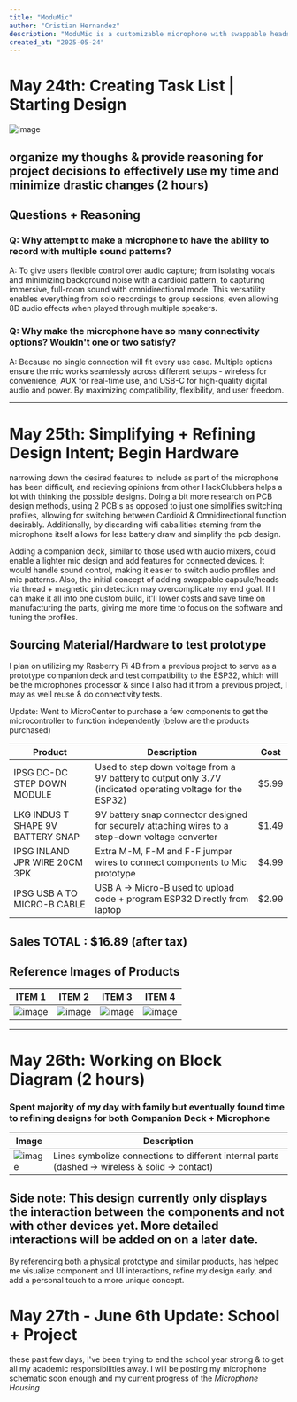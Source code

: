 ```yaml
---
title: "ModuMic"
author: "Cristian Hernandez"
description: "ModuMic is a customizable microphone with swappable heads and multiple connectivity options, designed for flexible recording and user-friendly control."
created_at: "2025-05-24"
---
```


# May 24th: Creating Task List | Starting Design
![image](https://github.com/user-attachments/assets/18aac9da-086e-479d-a8ae-b2eef6873391)

organize my thoughs & provide reasoning for project decisions to effectively use my time and minimize drastic changes (2 hours)
-
## Questions + Reasoning
### Q: **Why attempt to make a microphone to have the ability to record with multiple sound patterns?**

A: To give users flexible control over audio capture; from isolating vocals and minimizing background noise with a cardioid pattern, to capturing immersive, full-room sound with omnidirectional mode. This versatility enables everything from solo recordings to group sessions, even allowing 8D audio effects when played through multiple speakers. 

### Q: **Why make the microphone have so many connectivity options? Wouldn't one or two satisfy?**

A: Because no single connection will fit every use case. Multiple options ensure the mic works seamlessly across different setups - wireless for convenience, AUX for real-time use, and USB-C for high-quality digital audio and power. By maximizing compatibility, flexibility, and user freedom.

----------------------------------------------------------------------------------------------------------------------

# May 25th: Simplifying + Refining Design Intent; Begin Hardware 

narrowing down the desired features to include as part of the microphone has been difficult, and recieving opinions from other HackClubbers helps a lot with thinking the possible designs. Doing a bit more research on PCB design methods, using 2 PCB's as opposed to just one simplifies switching profiles, allowing for switching between Cardioid & Omnidirectional function desirably. Additionally, by discarding wifi cabailities steming from the microphone itself allows for less battery draw and simplify the pcb design.

Adding a companion deck, similar to those used with audio mixers, could enable a lighter mic design and add features for connected devices. It would handle sound control, making it easier to switch audio profiles and mic patterns. Also, the initial concept of adding swappable capsule/heads via thread + magnetic pin detection may overcomplicate my end goal. If I can make it all into one custom build, it'll lower costs and save time on manufacturing the parts, giving me more time to focus on the software and tuning the profiles.

## Sourcing Material/Hardware to test prototype

I plan on utilizing my Rasberry Pi 4B from a previous project to serve as a prototype companion deck and test compatibility to the ESP32, which will be the microphones processor & since I also had it from a previous project, I may as well reuse & do connectivity tests.

Update: Went to MicroCenter to purchase a few components to get the microcontroller to function independently (below are the products purchased)

| Product                         | Description                                                                 | Cost   |
|---------------------------------|-----------------------------------------------------------------------------|--------|
| IPSG DC-DC STEP DOWN MODULE     | Used to step down voltage from a 9V battery to output only 3.7V (indicated operating voltage for the ESP32) | $5.99  |
| LKG INDUS T SHAPE 9V BATTERY SNAP     | 9V battery snap connector designed for securely attaching wires to a step-down voltage converter | $1.49  |
| IPSG INLAND JPR WIRE 20CM 3PK     | Extra M-M, F-M and F-F jumper wires to connect components to Mic prototype | $4.99  |
| IPSG USB A TO MICRO-B CABLE     | USB A ->  Micro-B used to upload code + program ESP32 Directly from laptop  | $2.99  |

Sales TOTAL : $16.89 (after tax)
-
Reference Images of Products
-
| ITEM 1                     | ITEM 2                     | ITEM 3                     | ITEM 4                     |
|-----------------------------|-----------------------------|-----------------------------|-----------------------------|
| ![image](https://github.com/user-attachments/assets/e652e9e8-0241-48ac-ba16-a4880b6d8c35) | ![image](https://github.com/user-attachments/assets/40fabd25-4d0f-4eca-82b6-cdd3e9affaf4)   |  ![image](https://github.com/user-attachments/assets/da1e2e3d-228c-46c1-9a67-c5a01e2a43ba)  | ![image](https://github.com/user-attachments/assets/00e5409e-9382-4e99-8f34-321ebeecf7a1)  |

-----------------------------------------------------------------------------------------------------------------------------------------------------------------
# May 26th: Working on Block Diagram (2 hours)

### Spent majority of my day with family but eventually found time to refining designs for both Companion Deck + Microphone

| Image                          | Description   |                                                              
|---------------------------------------------------------------------------------------------|----------------------------------------------
|  ![image](https://github.com/user-attachments/assets/4172b0e1-956c-4c77-9b39-f7c56a1d55d7)  | Lines symbolize connections to different internal parts (dashed -> wireless & solid -> contact) |


Side note: This design currently only displays the interaction between the components and not with other devices yet. More detailed interactions will be added on on a later date.
--

By referencing both a physical prototype and similar products, has helped me visualize component and UI interactions, refine my design early, and add a personal touch to a more unique concept. 

# May 27th - June 6th Update: School + Project
these past few days, I've been trying to end the school year strong & to get all my academic responsibilities away. I will be posting my microphone schematic soon enough and my current progress of the *Microphone Housing* 
